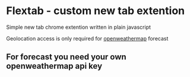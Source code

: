 # Flextab - custom new tab extention

Simple new tab chrome extention written in plain javascript   

Geolocation access is only required for [openweathermap](https://openweathermap.org/api) forecast
## For forecast you need your own openweathermap api key
